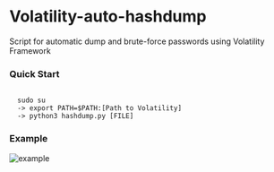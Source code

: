 # Volatility-auto-hashdump
Script for automatic dump and brute-force passwords using Volatility Framework

### Quick Start
<code>
  sudo su
  -> export PATH=$PATH:[Path to Volatility]
  -> python3 hashdump.py [FILE]
</code>

### Example
![example](https://i.imgur.com/VHDWwuY.png)


